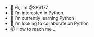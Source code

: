 - 👋 Hi, I’m @SPS177
- 👀 I’m interested in Python
- 🌱 I’m currently learning Python  
- 💞️ I’m looking to collaborate on Python
- 📫 How to reach me ...

<!---
SPS177/SPS177 is a ✨ special ✨ repository because its `README.md` (this file) appears on your GitHub profile.
You can click the Preview link to take a look at your changes.
--->
